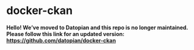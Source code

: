 # docker-ckan

**Hello! We’ve moved to Datopian and this repo is no longer maintained. Please follow this link for an updated version:
https://github.com/datopian/docker-ckan**
